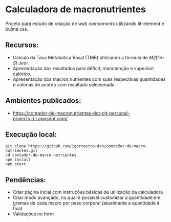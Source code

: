 # Calculadora de macronutrientes

Projeto para estudo de criação de _web components_ utilizando lit-element e bulma css.

## Recursos:
- Cálculo da Taxa Metabólica Basal (TMB) utilizando a fórmula de _Mifflin-St Jeor_.
- Apresentação dos resultados para déficit, manutenção e superávit calórico.
- Apresentação dos macros nutrientes com suas respectivas quantidades e calorias de acordo com resultado selecionado.

## Ambientes publicados:
- https://contador-de-macronutrientes-dot-git-personal-projects.rj.r.appspot.com/

## Execução local:
```
git clone https://github.com/igorcastro-dsn/contador-de-macro-nutrientes.git
cd contador-de-macro-nutrientes
npm install
npm start
```

## Pendências:
- Criar página incial com instruções básicas de utilização da calculadora
- Criar modo avançado, no qual é possível customizar a quantidade em gramas de cada macro por peso corporal (atualmente a quantidade é fixa)
- Validações no form
